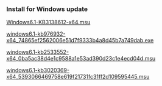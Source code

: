 ### Install for Windows update

[Windows6.1-KB3138612-x64.msu](https://www.microsoft.com/ja-jp/download/details.aspx?id=51208)

[windows6.1-kb976932-x64_74865ef2562006e51d7f9333b4a8d45b7a749dab.exe](https://www.catalog.update.microsoft.com/Search.aspx?q=KB976932)

[windows6.1-kb2533552-x64_0ba5ac38d4e1c9588a1e53ad390d23c1e4ecd04d.msu](https://www.catalog.update.microsoft.com/Search.aspx?q=KB2533552)

[windows6.1-kb3020369-x64_5393066469758e619f21731fc31ff2d109595445.msu](https://www.microsoft.com/ja-JP/download/details.aspx?id=46827)
